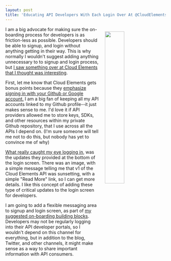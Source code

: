 ```yaml
---
layout: post
title: 'Educating API Developers With Each Login Over At @CloudElements'
---
```

<p><a href="https://console.cloud-elements.com/elements/jsp/login.jsp"><img style="padding: 15px;" src="http://kinlane-productions.s3.amazonaws.com/api-evangelist-site/blog/cloud-element-login.png" alt="" width="35%" align="right" /></a></p>
<p>I am a big advocate for making sure the on-boarding process for developers is as friction-less as possible. Developers should be able to signup, and login without anything getting in their way. This is why normally I wouldn't suggest adding anything unnecessary to to signup and login process, but <a href="https://console.cloud-elements.com/elements/jsp/login.jsp">I saw something over at Cloud Elements that I thought was interesting</a>.</p>
<p>First, let me know that Cloud Elements gets bonus points because they <a href="https://console.cloud-elements.com/elements/jsp/login.jsp">emphasize signing in with your Github or Google account.</a> I am a big fan of keeping all my API accounts linked to my Github profile--it just makes sense to me. I'd love it if API providers allowed me to store keys, SDKs, and other resources within my private Github repository, that I use across all the APIs I depend on. (I'm sure someone will tell me not to do this, but nobody has yet to convince me of why)</p>
<p><a href="https://console.cloud-elements.com/elements/jsp/login.jsp">What really caught my eye logging in,</a> was the updates they provided at the bottom of the login screen. There was an image, with a simple message telling me that v1 of the Cloud Elements API was sunsetting, with a simple "Read More" link, so I can get more details. I like this concept of adding these type of critical updates to the login screen for developers.</p>
<p>I am going to add a flexible messaging area to signup and login screen, as part of <a href="http://management.apievangelist.com/building-blocks.html">my suggested on-boarding building blocks</a>. Developers may not be regularly logging into their API developer portals, so I wouldn't depend on this channel for everything, but in addition to the blog, Twitter, and other channels, it might make sense as a way to share important information with API consumers.</p>